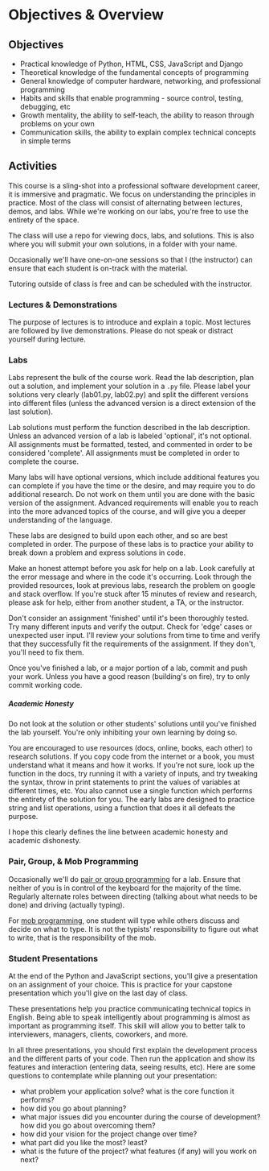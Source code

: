 # Objectives & Overview

## Objectives

- Practical knowledge of Python, HTML, CSS, JavaScript and Django
- Theoretical knowledge of the fundamental concepts of programming
- General knowledge of computer hardware, networking, and professional programming
- Habits and skills that enable programming - source control, testing, debugging, etc
- Growth mentality, the ability to self-teach, the ability to reason through problems on your own
- Communication skills, the ability to explain complex technical concepts in simple terms

## Activities

This course is a sling-shot into a professional software development career, it is immersive and pragmatic. We focus on understanding the principles in practice. Most of the class will consist of alternating between lectures, demos, and labs. While we're working on our labs, you're free to use the entirety of the space.

The class will use a repo for viewing docs, labs, and solutions. This is also where you will submit your own solutions, in a folder with your name.

Occasionally we'll have one-on-one sessions so that I (the instructor) can ensure that each student is on-track with the material.

Tutoring outside of class is free and can be scheduled with the instructor.

### Lectures & Demonstrations

The purpose of lectures is to introduce and explain a topic. Most lectures are followed by live demonstrations. Please do not speak or distract yourself during lecture.

### Labs

Labs represent the bulk of the course work. Read the lab description, plan out a solution, and implement your solution in a `.py` file. Please label your solutions very clearly (lab01.py, lab02.py) and split the different versions into different files (unless the advanced version is a direct extension of the last solution).

Lab solutions must perform the function described in the lab description. Unless an advanced version of a lab is labeled 'optional', it's not optional. All assignments must be formatted, tested, and commented in order to be considered 'complete'. All assignments must be completed in order to complete the course.

Many labs will have optional versions, which include additional features you can complete if you have the time or the desire, and may require you to do additional research. Do not work on them until you are done with the basic version of the assignment. Advanced requirements will enable you to reach into the more advanced topics of the course, and will give you a deeper understanding of the language.

These labs are designed to build upon each other, and so are best completed in order. The purpose of these labs is to practice your ability to break down a problem and express solutions in code. 

Make an honest attempt before you ask for help on a lab. Look carefully at the error message and where in the code it's occurring. Look through the provided resources, look at previous labs, research the problem on google and stack overflow. If you're stuck after 15 minutes of review and research, please ask for help, either from another student, a TA, or the instructor.

Don't consider an assignment 'finished' until it's been thoroughly tested. Try many different inputs and verify the output. Check for 'edge' cases or unexpected user input. I'll review your solutions from time to time and verify that they successfully fit the requirements of the assignment. If they don't, you'll need to fix them.

Once you've finished a lab, or a major portion of a lab, commit and push your work. Unless you have a good reason (building's on fire), try to only commit working code.

##### Academic Honesty

Do not look at the solution or other students' solutions until you've finished the lab yourself. You're only inhibiting your own learning by doing so.

You are encouraged to use resources (docs, online, books, each other) to research solutions. If you copy code from the internet or a book, you must understand what it means and how it works. If you're not sure, look up the function in the docs, try running it with a variety of inputs, and try tweaking the syntax, throw in print statements to print the values of variables at different times, etc. You also cannot use a single function which performs the entirety of the solution for you. The early labs are designed to practice string and list operations, using a function that does it all defeats the purpose.

I hope this clearly defines the line between academic honesty and academic dishonesty.


### Pair, Group, & Mob Programming

Occasionally we'll do [pair or group programming](https://en.wikipedia.org/wiki/Pair_programming) for a lab. Ensure that neither of you is in control of the keyboard for the majority of the time. Regularly alternate roles between directing (talking about what needs to be done) and driving (actually typing).

For [mob programming](https://en.wikipedia.org/wiki/Mob_programming), one student will type while others discuss and decide on what to type. It is not the typists' responsibility to figure out what to write, that is the responsibility of the mob.


### Student Presentations

At the end of the Python and JavaScript sections, you'll give a presentation on an assignment of your choice. This is practice for your capstone presentation which you'll give on the last day of class.

These presentations help you practice communicating technical topics in English. Being able to speak intelligently about programming is almost as important as programming itself. This skill will allow you to better talk to interviewers, managers, clients, coworkers, and more.

In all three presentations, you should first explain the development process and the different parts of your code. Then run the application and show its features and interaction (entering data, seeing results, etc). Here are some questions to contemplate while planning out your presentation:

- what problem your application solve? what is the core function it performs?
- how did you go about planning?
- what major issues did you encounter during the course of development? how did you go about overcoming them?
- how did your vision for the project change over time?
- what part did you like the most? least?
- what is the future of the project? what features (if any) will you work on next?

